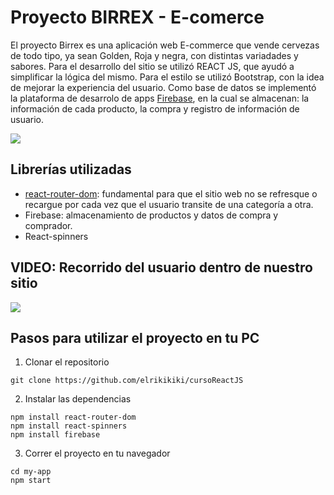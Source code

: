 # Proyecto BIRREX - E-comerce 
 El proyecto Birrex es una aplicación web E-commerce que vende cervezas de todo tipo, ya sean Golden, Roja y negra, con distintas variadades y sabores. Para el desarrollo del sitio se utilizó REACT JS, que ayudó a simplificar la lógica del mismo. Para el estilo se utilizó Bootstrap, con la idea de mejorar la experiencia del usuario. Como base de datos se implementó la plataforma de desarrolo de apps [Firebase](https://firebase.google.com/), en la cual  se almacenan: la información de cada producto, la compra y registro de información de usuario.



![](https://d2r9epyceweg5n.cloudfront.net/stores/922/676/products/pinta-cerveza1-2c9b5304578098a62d16190350570698-1024-1024.png)



## Librerías utilizadas

-   [react-router-dom](https://reactrouter.com/en/main): fundamental para que el sitio web no se refresque o recargue por cada vez que el usuario transite de una categoría a otra.
-   Firebase: almacenamiento de productos y datos de compra y comprador.
-   React-spinners

## VIDEO: Recorrido del usuario dentro de nuestro sitio
![](./public/como-grabar-pantalla-windows-10-Buscar-con-Google-Google-Chrome-2022-11-22-10-34-31.gif)

## Pasos para utilizar el proyecto en tu PC

1.  Clonar el repositorio

```
git clone https://github.com/elrikikiki/cursoReactJS
```

2. Instalar las dependencias

```
npm install react-router-dom
npm install react-spinners
npm install firebase

```

3. Correr el proyecto en tu navegador

```
cd my-app
npm start
```
